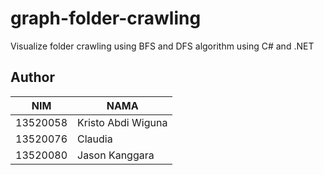 # graph-folder-crawling
Visualize folder crawling using BFS and DFS algorithm using C# and .NET

## Author
NIM | NAMA
--- | ---
13520058 | Kristo Abdi Wiguna
13520076 | Claudia
13520080 | Jason Kanggara